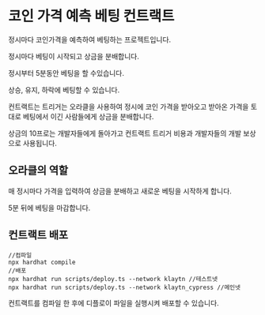 # 코인 가격 예측 베팅 컨트랙트

정시마다 코인가격을 예측하여 베팅하는 프로젝트입니다.

정시마다 베팅이 시작되고 상금을 분배합니다.

정시부터 5분동안 베팅을 할 수있습니다. 

상승, 유지, 하락에 베팅할 수 있습니다. 

컨트랙트는 트리거는 오라클을 사용하여 정시에 코인 가격을 받아오고 받아온 가격을 토대로 베팅에서 이긴 사람들에게 상금을 분배합니다.

상금의 10프로는 개발자들에게 돌아가고 컨트랙트 트리거 비용과 개발자들의 개발 보상으로 사용됩니다.


## 오라클의 역할

매 정시마다 가격을 입력하여 상금을 분배하고 새로운 베팅을 시작하게 합니다.

5분 뒤에 베팅을 마감합니다. 


## 컨트랙트 배포

```shell
//컴파일
npx hardhat compile
//배포
npx hardhat run scripts/deploy.ts --network klaytn //테스트넷
npx hardhat run scripts/deploy.ts --network klaytn_cypress //메인넷
```
컨트랙트를 컴파일 한 후에 디플로이 파일을 실행시켜 배포할 수 있습니다.
